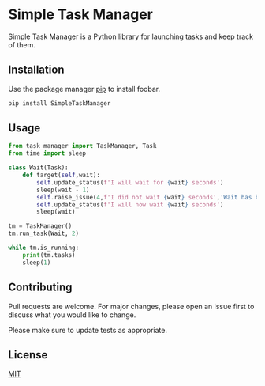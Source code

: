 # Simple Task Manager

Simple Task Manager is a Python library for launching tasks and keep track of them.

## Installation

Use the package manager [pip](https://pip.pypa.io/en/stable/) to install foobar.

```bash
pip install SimpleTaskManager
```

## Usage

```python
from task_manager import TaskManager, Task
from time import sleep

class Wait(Task):
    def target(self,wait):
        self.update_status(f'I will wait for {wait} seconds')
        sleep(wait - 1)
        self.raise_issue(4,f'I did not wait {wait} seconds','Wait has been subtracted by 1')
        self.update_status(f'I will now wait {wait} seconds')        
        sleep(wait)

tm = TaskManager()
tm.run_task(Wait, 2)

while tm.is_running:
    print(tm.tasks)
    sleep(1)

```

## Contributing
Pull requests are welcome. For major changes, please open an issue first to discuss what you would like to change.

Please make sure to update tests as appropriate.

## License
[MIT](https://choosealicense.com/licenses/mit/)